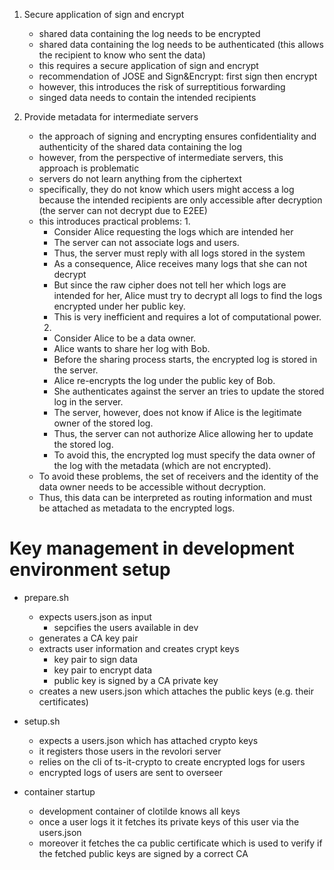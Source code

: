 

1. Secure application of sign and encrypt
    - shared data containing the log needs to be encrypted
    - shared data containing the log needs to be authenticated (this allows the recipient to know who sent the data)
    - this requires a secure application of sign and encrypt
    - recommendation of JOSE and Sign&Encrypt: first sign then encrypt
    - however, this introduces the risk of surreptitious forwarding
    - singed data needs to contain the intended recipients

2. Provide metadata for intermediate servers
    - the approach of signing and encrypting ensures confidentiality and authenticity of the shared data containing the log
    - however, from the perspective of intermediate servers, this approach is problematic
    - servers do not learn anything from the ciphertext
    - specifically, they do not know which users might access a log because the intended recipients are only accessible after decryption (the server can not decrypt due to E2EE)
    - this introduces practical problems:
        1.
        - Consider Alice requesting the logs which are intended her
        - The server can not associate logs and users.
        - Thus, the server must reply with all logs stored in the system
        - As a consequence, Alice receives many logs that she can not decrypt
        - But since the raw cipher does not tell her which logs are intended for her, Alice must try to decrypt all logs to find the logs encrypted under her public key.
        - This is very inefficient and requires a lot of computational power.
        2. 
        - Consider Alice to be a data owner.
        - Alice wants to share her log with Bob.
        - Before the sharing process starts, the encrypted log is stored in the server.
        - Alice re-encrypts the log under the public key of Bob.
        - She authenticates against the server an tries to update the stored log in the server.
        - The server, however, does not know if Alice is the legitimate owner of the stored log.
        - Thus, the server can not authorize Alice allowing her to update the stored log.
        - To avoid this, the encrypted log must specify the data owner of the log with the metadata (which are not encrypted).
    - To avoid these problems, the set of receivers and the identity of the data owner needs to be accessible without decryption.
    - Thus, this data can be interpreted as routing information and must be attached as metadata to the encrypted logs.


# Key management in development environment setup

- prepare.sh
    - expects users.json as input
        - sepcifies the users available in dev
    - generates a CA key pair
    - extracts user information and creates crypt keys
        - key pair to sign data
        - key pair to encrypt data
        - public key is signed by a CA private key
    - creates a new users.json which attaches the public keys (e.g. their certificates)

- setup.sh
    - expects a users.json which has attached crypto keys
    - it registers those users in the revolori server
    - relies on the cli of ts-it-crypto to create encrypted logs for users
    - encrypted logs of users are sent to overseer

- container startup
    - development container of clotilde knows all keys
    - once a user logs it it fetches its private keys of this user via the users.json
    - moreover it fetches the ca public certificate which is used to verify if the fetched public keys are signed by a correct CA